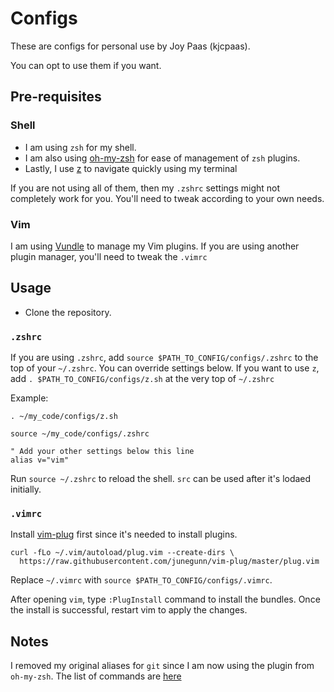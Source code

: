 # Configs

These are configs for personal use by Joy Paas (kjcpaas).

You can opt to use them if you want.

## Pre-requisites


### Shell

- I am using `zsh` for my shell.
- I am also using [oh-my-zsh](https://github.com/robbyrussell/oh-my-zsh) for ease of management of `zsh` plugins.
- Lastly, I use [z](https://github.com/rupa/z) to navigate quickly using my terminal

If you are not using all of them, then my `.zshrc` settings might not completely work for you. You'll need to tweak according to your own needs.

### Vim

I am using [Vundle](https://github.com/VundleVim/Vundle.vim) to manage my Vim plugins. If you are using another plugin manager, you'll need to tweak the `.vimrc`


## Usage

- Clone the repository.

### `.zshrc`

If you are using `.zshrc`, add `source $PATH_TO_CONFIG/configs/.zshrc` to the top of your `~/.zshrc`. You can override settings below.
If you want to use `z`, add `. $PATH_TO_CONFIG/configs/z.sh` at the very top of `~/.zshrc`

Example:
```
. ~/my_code/configs/z.sh

source ~/my_code/configs/.zshrc

" Add your other settings below this line
alias v="vim"
```

Run `source ~/.zshrc` to reload the shell. `src` can be used after it's lodaed initially.

### `.vimrc`

Install [vim-plug](https://github.com/junegunn/vim-plug) first since it's needed to install plugins.

```
curl -fLo ~/.vim/autoload/plug.vim --create-dirs \
  https://raw.githubusercontent.com/junegunn/vim-plug/master/plug.vim
```

Replace `~/.vimrc` with `source $PATH_TO_CONFIG/configs/.vimrc`.

After opening `vim`, type `:PlugInstall` command to install the bundles. Once the install is successful, restart vim to apply the changes.

## Notes

I removed my original aliases for `git` since I am now using the plugin from `oh-my-zsh`. The list of commands are [here](https://github.com/robbyrussell/oh-my-zsh/wiki/Plugin:git)
